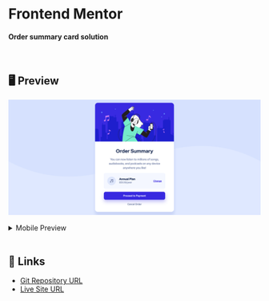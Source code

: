 # Frontend Mentor 
#### Order summary card solution

<br>

## 🖥 Preview
![](./images/screenshot.png)

<details markdown="1">
<summary>Mobile Preview</summary>

<img style="height: 600px" src="./images/screenshot2.png">

</details>

<br>

## 📎 Links
- [Git Repository URL](https://github.com/kyungeun-j/frontend-mentor-challenges/tree/master/order-summary-component)
- [Live Site URL](https://kyungeun-j.github.io/frontend-mentor-challenges/order-summary-component/)
